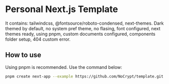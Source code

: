 # Personal Next.js Template

It contains: tailwindcss, @fontsource/roboto-condensed, next-themes.
Dark themed by default, no system pref theme, no flasing, font configured, next themes ready, using pnpm, custom documents configured, components folder setup, 404 custom error.

## How to use

Using pnpm is recommended. Use the command below:

```bash
pnpm create next-app --example https://github.com/NoCrypt/template.git app-name
```
